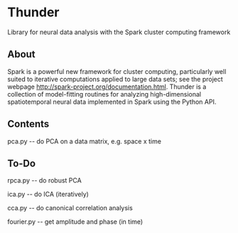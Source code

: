 Thunder
=======

Library for neural data analysis with the Spark cluster computing framework

## About

Spark is a powerful new framework for cluster computing, particularly well suited to iterative computations applied to large data sets; see the project webpage <http://spark-project.org/documentation.html>. Thunder is a collection of model-fitting routines for analyzing high-dimensional spatiotemporal neural data implemented in Spark using the Python API. 

## Contents

pca.py -- do PCA on a data matrix, e.g. space x time

## To-Do

rpca.py -- do robust PCA

ica.py -- do ICA (iteratively)

cca.py -- do canonical correlation analysis

fourier.py -- get amplitude and phase (in time)
